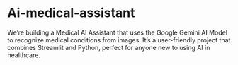 # Ai-medical-assistant
We’re building a Medical AI Assistant that uses the Google Gemini AI Model to recognize medical conditions from images. It’s a user-friendly project that combines Streamlit and Python, perfect for anyone new to using AI in healthcare.  
